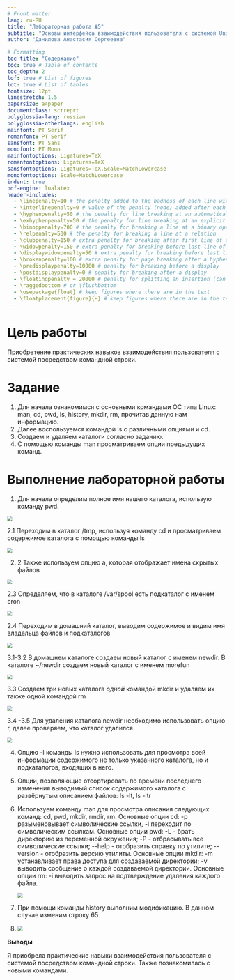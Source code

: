 ```yaml
---
# Front matter
lang: ru-RU
title: "Лабораторная работа №5"
subtitle: "Основы интерфейса взаимодействия пользователя с системой Unix на уровне командной строки"
author: "Данилова Анастасия Сергеевна"

# Formatting
toc-title: "Содержание"
toc: true # Table of contents
toc_depth: 2
lof: true # List of figures
lot: true # List of tables
fontsize: 12pt
linestretch: 1.5
papersize: a4paper
documentclass: scrreprt
polyglossia-lang: russian
polyglossia-otherlangs: english
mainfont: PT Serif
romanfont: PT Serif
sansfont: PT Sans
monofont: PT Mono
mainfontoptions: Ligatures=TeX
romanfontoptions: Ligatures=TeX
sansfontoptions: Ligatures=TeX,Scale=MatchLowercase
monofontoptions: Scale=MatchLowercase
indent: true
pdf-engine: lualatex
header-includes:
  - \linepenalty=10 # the penalty added to the badness of each line within a paragraph (no associated penalty node) Increasing the value makes tex try to have fewer lines in the paragraph.
  - \interlinepenalty=0 # value of the penalty (node) added after each line of a paragraph.
  - \hyphenpenalty=50 # the penalty for line breaking at an automatically inserted hyphen
  - \exhyphenpenalty=50 # the penalty for line breaking at an explicit hyphen
  - \binoppenalty=700 # the penalty for breaking a line at a binary operator
  - \relpenalty=500 # the penalty for breaking a line at a relation
  - \clubpenalty=150 # extra penalty for breaking after first line of a paragraph
  - \widowpenalty=150 # extra penalty for breaking before last line of a paragraph
  - \displaywidowpenalty=50 # extra penalty for breaking before last line before a display math
  - \brokenpenalty=100 # extra penalty for page breaking after a hyphenated line
  - \predisplaypenalty=10000 # penalty for breaking before a display
  - \postdisplaypenalty=0 # penalty for breaking after a display
  - \floatingpenalty = 20000 # penalty for splitting an insertion (can only be split footnote in standard LaTeX)
  - \raggedbottom # or \flushbottom
  - \usepackage{float} # keep figures where there are in the text
  - \floatplacement{figure}{H} # keep figures where there are in the text
---
```


# Цель работы

Приобретение практических навыков взаимодействия пользователя с системой посредством командной строки.

# Задание

1. Для начала ознакомимся с основными командами ОС типа Linux: man, cd, pwd, ls, history, mkdir, rm, прочитав данную нам информацию.
2. Далее воспользуемся командой ls c различными опциями и cd.
3. Создаем и удаляем каталоги согласно заданию.
4. С помощью команды man просматриваем опции предыдущих команд.


# Выполнение лабораторной работы

1. Для начала определим полное имя нашего каталога, использую команду pwd.

<img src="C:\Users\nastd\Pictures\Camera Roll\лаб 5\рис1.jpg" style="zoom:67%;" />

2.1 Переходим в каталог /tmp, используя команду cd и просматриваем содержимое каталога с помощью команды ls

<img src="C:\Users\nastd\Pictures\Camera Roll\лаб 5\рис2.jpg" style="zoom:67%;" />

2. 2 Также используем опцию а, которая отображает имена скрытых файлов

<img src="C:\Users\nastd\Pictures\Camera Roll\лаб 5\рис3.jpg" style="zoom:67%;" />

2.3 Определяем, что в каталоге /var/spool есть подкаталог с именем cron

<img src="C:\Users\nastd\Pictures\Camera Roll\лаб 5\рис4.jpg" style="zoom:67%;" />

2.4 Переходим в домашний каталог, выводим содержимое и видим имя владельца файлов и подкаталогов

<img src="C:\Users\nastd\Pictures\Camera Roll\лаб 5\рис5.jpg" style="zoom:67%;" />

3.1-3.2 В домашнем каталоге создаем новый каталог с именем newdir. В каталоге ~/newdir создаем новый каталог с именем morefun

<img src="C:\Users\nastd\Pictures\Camera Roll\лаб 5\рис6.jpg" style="zoom:67%;" />

3.3 Создаем три новых каталога *одной* командой mkdir и удаляем их также одной командой rm

<img src="C:\Users\nastd\Pictures\Camera Roll\лаб 5\рис7.jpg" style="zoom:67%;" />

3.4 -3.5 Для удаления каталога newdir необходимо использовать опцию r, далее проверяем, что каталог удалился

<img src="C:\Users\nastd\Pictures\Camera Roll\лаб 5\рис8.jpg" style="zoom:67%;" />

4. Опцию -l команды ls нужно использовать для просмотра всей информации содержимого не только указанного каталога, но и подкаталогов, входящих в него.

5.  Опции, позволяющие отсортировать по времени последнего изменения выводимый список содержимого каталога с развёрнутым описанием файлов: ls -lt, ls -ltr

6. Используем команду man для просмотра описания следующих команд: cd, pwd, mkdir, rmdir, rm. Основные опции cd:  -p разыменовывает символические ссылки, -l переходит по символическим ссылкам. Основные опции pwd: -L - брать директорию из переменной окружения; -P - отбрасывать все символические ссылки; --help - отобразить справку по утилите; --version - отобразить версию утилиты. Основные опции mkdir:  -m устанавливает права доступа для создаваемой директории;  -v выводить сообщение о каждой создаваемой директории. Основные опции rm: -i выводить запрос на подтверждение удаления каждого файла.

   <img src="C:\Users\nastd\Pictures\Camera Roll\лаб 5\рис9.jpg" style="zoom:67%;" />

   





   

7. При помощи команды history выполним модификацию. В данном случае изменим строку 65
8. <img src="C:\Users\nastd\Pictures\Camera Roll\лаб 5\рис10.jpg" style="zoom:67%;" />



**Выводы**

Я приобрела практические навыки взаимодействия пользователя с системой посредством командной строки. Также познакомилась с новыми командами.